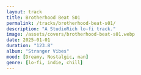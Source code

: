 ```yaml
---
layout: track
title: Brotherhood Beat S01
permalink: /tracks/brotherhood-beat-s01/
description: "A StudioRich lo-fi track."
image: /assets/covers/brotherhood-beat-s01.webp
date: 2025-01-01
duration: "123.8"
album: "Stranger Vibes"
mood: [Dreamy, Nostalgic, nan]
genre: [lo-fi, indie, chill]
---
```

